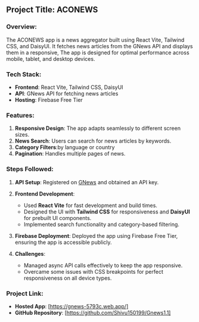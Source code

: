 

## Project Title: ACONEWS

### Overview:
The ACONEWS app is a news aggregator built using React Vite, Tailwind CSS, and DaisyUI. It fetches news articles from the GNews API and displays them in a responsive, The app is designed for optimal performance across mobile, tablet, and desktop devices.

### Tech Stack:
- **Frontend**: React Vite, Tailwind CSS, DaisyUI
- **API**: GNews API for fetching news articles
- **Hosting**: Firebase Free Tier

### Features:
1. **Responsive Design**: The app adapts seamlessly to different screen sizes.
2. **News Search**: Users can search for news articles by keywords.
3. **Category Filters**:by language or country
4. **Pagination**: Handles multiple pages of news.

### Steps Followed:
1. **API Setup**: Registered on [GNews](https://gnews.io/) and obtained an API key.
2. **Frontend Development**: 
   - Used **React Vite** for fast development and build times.
   - Designed the UI with **Tailwind CSS** for responsiveness and **DaisyUI** for prebuilt UI components.
   - Implemented search functionality and category-based filtering.

3. **Firebase Deployment**: Deployed the app using Firebase Free Tier, ensuring the app is accessible publicly.
4. **Challenges**:
   - Managed async API calls effectively to keep the app responsive.
   - Overcame some issues with CSS breakpoints for perfect responsiveness on all device types.
   
### Project Link:
- **Hosted App**: [https://gnews-5793c.web.app/]
- **GitHub Repository**: [https://github.com/Shivu150199/Gnews1.1]
